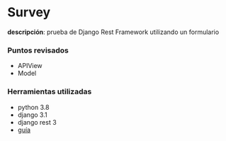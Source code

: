 # Survey

**descripción**: prueba de Django Rest Framework utilizando un formulario 

### Puntos revisados

- APIView
- Model

### Herramientas utilizadas

- python 3.8
- django 3.1
- django rest 3
- [guía](http://blog.enriqueoriol.com/2015/01/django-1-7-intro-django-rest-framework.html)

